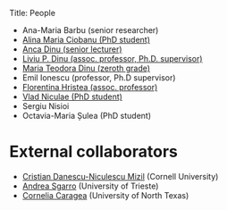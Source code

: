 ﻿Title: People

- Ana-Maria Barbu (senior researcher)
- [Alina Maria Ciobanu (PhD student)](/people/alina.html)
- [Anca Dinu (senior lecturer)](/people/anca.html)
- [Liviu P. Dinu (assoc. professor, Ph.D. supervisor)](/people/liviu.html)
- [Maria Teodora Dinu (zeroth grade)](/people/maria.html)
- Emil Ionescu (professor, Ph.D supervisor)
- [Florentina Hristea (assoc. professor)](http://fmi.unibuc.ro/en/cv.php/cs/hristea_florentina_en)
- [Vlad Niculae (PhD student)](http://vene.ro/)
- Sergiu Nisioi
- Octavia-Maria Șulea (PhD student)

# External collaborators
- [Cristian Danescu-Niculescu Mizil](http://www.mpi-sws.org/~cristian/) (Cornell University)
- [Andrea Sgarro](http://www.dmi.units.it/~sgarro/) (University of Trieste)
- [Cornelia Caragea](http://www.cse.unt.edu/~ccaragea/research.html) (University of North Texas)
